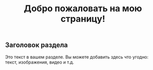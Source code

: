 <!DOCTYPE html>
<html lang="en">
<head>
    <title>Моя базовая страница</title>
</head>
<body>
    <header>
        <h1>Добро пожаловать на мою страницу!</h1>
    </header>
    <div class="container">
        <h2>Заголовок раздела</h2>
        <p>Это текст в вашем разделе. Вы можете добавить здесь что угодно: текст, изображения, видео и т.д.</p>
    </div>
</body>
</html>

